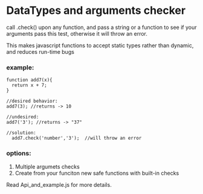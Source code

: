 # DataTypes and arguments checker

call .check() upon any function, and pass a string or a function to see if your arguments pass this test, otherwise it will throw an error. 

This makes javascript functions to accept static types rather than dynamic, and reduces run-time bugs

### example:

````
function add7(x){
  return x + 7;
}
 
//desired behavior:
add7(3); //returns -> 10
 
//undesired:
add7('3'); //returns -> "37"

//solution:
  add7.check('number','3');  //will throw an error
````

### options:

1. Multiple argumets checks
2. Create from your funciton new safe functions with built-in checks

Read Api_and_example.js for more details.
